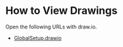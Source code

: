 # How to View Drawings

Open the following URLs with draw.io.
* [GlobalSetup.drawio](https://viewer.diagrams.net/?url=https://github.com/introlab/opentera-webrtc-ros/raw/main/drawings/GlobalSetup.drawio)

